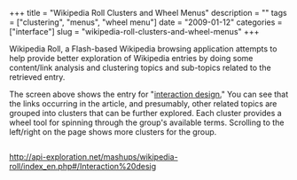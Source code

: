 +++
title = "Wikipedia Roll Clusters and Wheel Menus"
description = ""
tags = ["clustering", "menus", "wheel menu"]
date = "2009-01-12"
categories = ["interface"]
slug = "wikipedia-roll-clusters-and-wheel-menus"
+++


<p>Wikipedia Roll, a Flash-based Wikipedia browsing application attempts to help provide better exploration of Wikipedia entries by doing some content/link analysis and clustering topics and sub-topics related to the retrieved entry. </p>
<p>The screen above shows the entry for "<a href="http://api-exploration.net/mashups/wikipedia-roll/index_en.php#/Interaction%20design">interaction design.</a>" You can see that the links occurring in the article, and presumably, other related topics are grouped into clusters that can be further explored. Each cluster provides a wheel tool for spinning through the group's available terms. Scrolling to the left/right on the page shows more clusters for the group.</p>
<div id="screens-full" class="clear"><div class="fullimg clear"><a href="/media/interface/wikipedia-roll-1.png" class="group" rel="group" title="1. "><img src="/media/interface/wikipedia-roll-1.png" alt="" class="img-responsive"></a></div></div>        
<p><a href="http://api-exploration.net/mashups/wikipedia-roll/index_en.php#/Interaction%20desig">http://api-exploration.net/mashups/wikipedia-roll/index_en.php#/Interaction%20desig</a></p>

